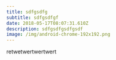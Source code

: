 ```yaml
---
title: sdfgsdfg
subtitle: sdfgsdfgf
date: 2018-05-17T08:07:31.610Z
description: sdfgsdfgsdfgsdf
image: /img/android-chrome-192x192.png
---
```

retwetwertwertwert
